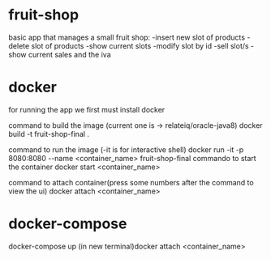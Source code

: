 # fruit-shop

basic app that manages a small fruit shop:
-insert new slot of products
-delete slot of products
-show current slots 
-modify slot by id
-sell slot/s
-show current sales and the iva

# docker
for running the app we first must install docker

command to build the image (current one is -> relateiq/oracle-java8)
docker build -t fruit-shop-final .

command to run the image (-it is for interactive shell)
docker run -it -p 8080:8080 --name <container_name>  fruit-shop-final
commando to start the container
docker start <container_name>

command to attach container(press some numbers after the command to view the ui)
docker attach <container_name>


# docker-compose
docker-compose up
(in new terminal)docker attach <container_name>
